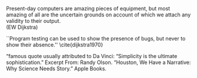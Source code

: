 Present-day computers are amazing pieces of equipment, but most amazing of all
are the uncertain grounds on account of which we attach any validity to their output.  
(EW Dijkstra)

``Program testing can be used to show the presence of bugs, but never to show their absence.''
\cite{dijkstra1970}

“famous quote usually attributed to Da Vinci: “Simplicity is the ultimate sophistication.”
Excerpt From: Randy Olson. “Houston, We Have a Narrative: Why Science Needs Story.” Apple Books. 

